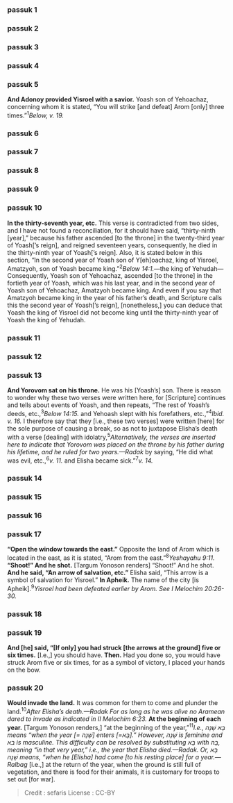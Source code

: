 
### passuk 1

### passuk 2

### passuk 3

### passuk 4

### passuk 5
<b>And Adonoy provided Yisroel with a savior.</b> Yoash son of Yehoachaz, concerning whom it is stated, “You will strike [and defeat] Arom [only] three times.”<sup>1</sup><i class="footnote">Below, v. 19.</i>

### passuk 6

### passuk 7

### passuk 8

### passuk 9

### passuk 10
<b>In the thirty-seventh year, etc.</b> This verse is contradicted from two sides, and I have not found a reconciliation, for it should have said, “thirty-ninth [year],” because his father ascended [to the throne] in the twenty-third year of Yoash[’s reign], and reigned seventeen years, consequently, he died in the thirty-ninth year of Yoash[’s reign]. Also, it is stated below in this section, “In the second year of Yoash son of Y[eh]oachaz, king of Yisroel, Amatzyoh, son of Yoash became king.”<sup>2</sup><i class="footnote">Below 14:1.</i>—the king of Yehudah—Consequently, Yoash son of Yehoachaz, ascended [to the throne] in the fortieth year of Yoash, which was his last year, and in the second year of Yoash son of Yehoachaz, Amatzyoh became king. And even if you say that Amatzyoh became king in the year of his father’s death, and Scripture calls this the second year of Yoash[’s reign], [nonetheless,] you can deduce that Yoash the king of Yisroel did not become king until the thirty-ninth year of Yoash the king of Yehudah.

### passuk 11

### passuk 12

### passuk 13
<b> And Yorovom sat on his throne.</b> He was his [Yoash’s] son. There is reason to wonder why these two verses were written here, for [Scripture] continues and tells about events of Yoash, and then repeats, “The rest of Yoash’s deeds, etc.,<sup>3</sup><i class="footnote">Below 14:15.</i> and Yehoash slept with his forefathers, etc.,”<sup>4</sup><i class="footnote">Ibid. v. 16.</i> I therefore say that they [i.e., these two verses] were written [here] for the sole purpose of causing a break, so as not to juxtapose Elisha’s death with a verse [dealing] with idolatry,<sup>5</sup><i class="footnote">Alternatively, the verses are inserted here to indicate that Yorovom was placed on the throne by his father during his lifetime, and he ruled for two years.—Radak</i> by saying, “He did what was evil, etc.,<sup>6</sup><i class="footnote">v. 11.</i> and Elisha became sick.”<sup>7</sup><i class="footnote">v. 14.</i>

### passuk 14

### passuk 15

### passuk 16

### passuk 17
<b>“Open the window towards the east.”</b> Opposite the land of Arom which is located in the east, as it is stated, “Arom from the east.”<sup>8</sup><i class="footnote">Yeshayahu 9:11.</i>
<b>“Shoot!” And he shot.</b> [Targum Yonoson renders] “Shoot!” And he shot.
<b>And he said, “An arrow of salvation, etc.”</b> Elisha said, “This arrow is a symbol of salvation for Yisroel.”
<b>In Apheik.</b> The name of the city [is Apheik].<sup>9</sup><i class="footnote">Yisroel had been defeated earlier by Arom. See I Melochim 20:26-30.</i>

### passuk 18

### passuk 19
<b> And [he] said, “[If only] you had struck [the arrows at the ground] five or six times.</b> [I.e.,] you should have.
<b>Then.</b> Had you done so, you would have struck Arom five or six times, for as a symbol of victory, I placed your hands on the bow.

### passuk 20
<b>Would invade the land.</b> It was common for them to come and plunder the land.<sup>10</sup><i class="footnote">After Elisha’s death.—Radak For as long as he was alive no Aramean dared to invade as indicated in II Melochim 6:23.</i>
<b>At the beginning of each year.</b> [Targum Yonoson renders,] “at the beginning of the year,”<sup>11</sup><i class="footnote">I.e., בָּא שָׁנָה means “when the year [= שָׁנָה] enters [=בָּא].” However, שָׁנָה is feminine and בא is masculine. This difficulty can be resolved by substituting בָּא with בָּהּ, meaning “in that very year,” i.e., the year that Elisha died.—Radak. Or, בָּא שָׁנָה means, “when he [Elisha] had come [to his resting place] for a year.—Ralbag </i> [i.e.,] at the return of the year, when the ground is still full of vegetation, and there is food for their animals, it is customary for troops to set out [for war].

>Credit : sefaris
>License : CC-BY